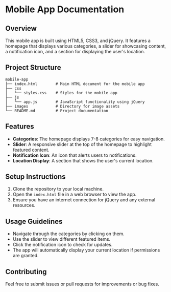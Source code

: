 # Mobile App Documentation

## Overview
This mobile app is built using HTML5, CSS3, and jQuery. It features a homepage that displays various categories, a slider for showcasing content, a notification icon, and a section for displaying the user's location.

## Project Structure
```
mobile-app
├── index.html        # Main HTML document for the mobile app
├── css
│   └── styles.css    # Styles for the mobile app
├── js
│   └── app.js        # JavaScript functionality using jQuery
├── images            # Directory for image assets
└── README.md         # Project documentation
```

## Features
- **Categories**: The homepage displays 7-8 categories for easy navigation.
- **Slider**: A responsive slider at the top of the homepage to highlight featured content.
- **Notification Icon**: An icon that alerts users to notifications.
- **Location Display**: A section that shows the user's current location.

## Setup Instructions
1. Clone the repository to your local machine.
2. Open the `index.html` file in a web browser to view the app.
3. Ensure you have an internet connection for jQuery and any external resources.

## Usage Guidelines
- Navigate through the categories by clicking on them.
- Use the slider to view different featured items.
- Click the notification icon to check for updates.
- The app will automatically display your current location if permissions are granted.

## Contributing
Feel free to submit issues or pull requests for improvements or bug fixes.
